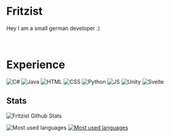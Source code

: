 
# Fritzist
Hey I am a small german developer :)

<br>

# Experience

![C#](https://img.shields.io/badge/C%23-239120?style=for-the-badge&logo=c-sharp&logoColor=white)
![Java](https://img.shields.io/badge/Java-ED8B00?style=for-the-badge&logo=java&logoColor=white)
![HTML](https://img.shields.io/badge/HTML5-E34F26?style=for-the-badge&logo=html5&logoColor=white)
![CSS](https://img.shields.io/badge/CSS3-1572B6?style=for-the-badge&logo=css3&logoColor=white)
![Python](https://img.shields.io/badge/Python-3776AB?style=for-the-badge&logo=python&logoColor=white)
![JS](https://img.shields.io/badge/JavaScript-F7DF1E?style=for-the-badge&logo=javascript&logoColor=black)
![Unity](https://img.shields.io/badge/Unity-100000?style=for-the-badge&logo=unity&logoColor=white)
![Svelte](https://img.shields.io/badge/Svelte-4A4A55?style=for-the-badge&logo=svelte&logoColor=FF3E00)

## Stats
![Fritzist Github Stats](https://github-readme-stats.vercel.app/api?username=Fritzist&theme=aura)

![Most used languages](https://github-readme-stats.vercel.app/api/top-langs/?username=Fritzist&theme=aura)                                                         [![Most used languages](https://github-readme-stats.vercel.app/api/top-langs/?username=Fritzist&layout=compact&theme=aura)](https://github.com/Fritzist/github-readme-stats)
